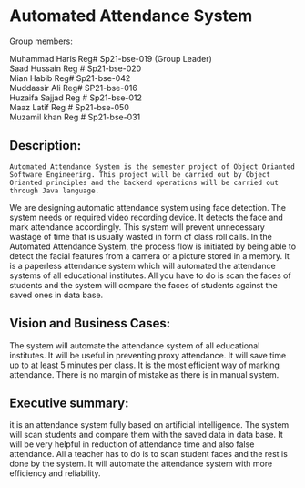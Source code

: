 # Automated Attendance System
Group members:

Muhammad Haris	Reg#	Sp21-bse-019 (Group Leader)                                                                                                                            
Saad Hussain	Reg #	Sp21-bse-020                                                                                                                                 
Mian Habib	Reg# 	Sp21-bse-042                                                                                                                                     
Muddassir Ali 	Reg# 	SP21-bse-016                                                                                                                                     
Huzaifa Sajjad	Reg #   Sp21-bse-012                                                                                                                                     
Maaz Latif	Reg #   Sp21-bse-050                                                                                                                                     
Muzamil khan	Reg #   Sp21-bse-031
	
	
	
## Description:

    Automated Attendance System is the semester project of Object Orianted Software Engineering. This project will be carried out by Object Orianted principles and the backend operations will be carried out through Java language.
We are designing automatic attendance system using face detection. The system needs or required video recording device. It detects the face and mark attendance accordingly. This system will prevent unnecessary wastage of time that is usually wasted in form of class roll calls. In the Automated Attendance System, the process flow is initiated by being able to detect the facial features from a camera or a picture stored in a memory.
It is a  paperless attendance system which will automated the attendance systems of all educational institutes.
    All you have to do is scan the faces of students and the system will compare the faces of students against the saved ones in data base.

	
## Vision and Business Cases:

The system will automate the attendance system of all educational institutes.
It will be useful in preventing proxy attendance.
It will save time up to at least 5 minutes per class.
It is the most efficient way of marking attendance.
There is no margin of mistake as there is in manual system.

	
## Executive summary:
it is an attendance system fully based on artificial intelligence. The system will scan students and compare them with the saved data in data base. It will be very helpful in reduction of attendance time and also false attendance. All a teacher has to do is to scan student faces and the rest is done by the system. It will automate the attendance system with more efficiency and reliability.


